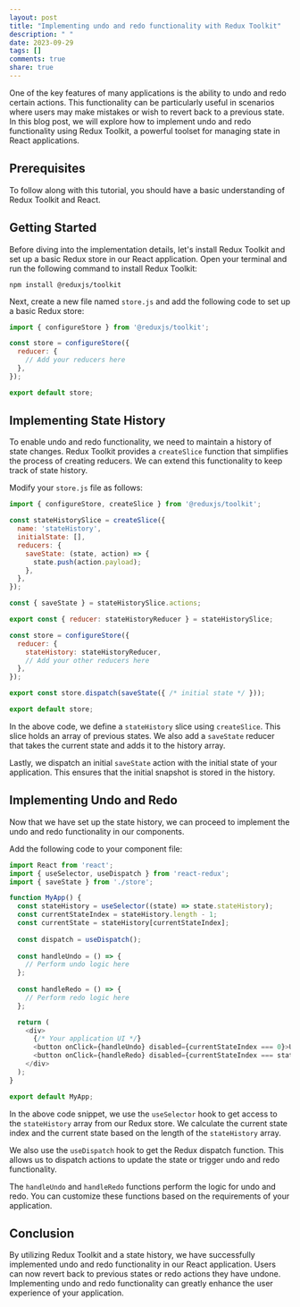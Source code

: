 ```yaml
---
layout: post
title: "Implementing undo and redo functionality with Redux Toolkit"
description: " "
date: 2023-09-29
tags: []
comments: true
share: true
---
```


One of the key features of many applications is the ability to undo and redo certain actions. This functionality can be particularly useful in scenarios where users may make mistakes or wish to revert back to a previous state. In this blog post, we will explore how to implement undo and redo functionality using Redux Toolkit, a powerful toolset for managing state in React applications.

## Prerequisites

To follow along with this tutorial, you should have a basic understanding of Redux Toolkit and React.

## Getting Started

Before diving into the implementation details, let's install Redux Toolkit and set up a basic Redux store in our React application. Open your terminal and run the following command to install Redux Toolkit:

```shell
npm install @reduxjs/toolkit
```

Next, create a new file named `store.js` and add the following code to set up a basic Redux store:

```javascript
import { configureStore } from '@reduxjs/toolkit';

const store = configureStore({
  reducer: {
    // Add your reducers here
  },
});

export default store;
```

## Implementing State History

To enable undo and redo functionality, we need to maintain a history of state changes. Redux Toolkit provides a `createSlice` function that simplifies the process of creating reducers. We can extend this functionality to keep track of state history.

Modify your `store.js` file as follows:

```javascript
import { configureStore, createSlice } from '@reduxjs/toolkit';

const stateHistorySlice = createSlice({
  name: 'stateHistory',
  initialState: [],
  reducers: {
    saveState: (state, action) => {
      state.push(action.payload);
    },
  },
});

const { saveState } = stateHistorySlice.actions;

export const { reducer: stateHistoryReducer } = stateHistorySlice;

const store = configureStore({
  reducer: {
    stateHistory: stateHistoryReducer,
    // Add your other reducers here
  },
});

export const store.dispatch(saveState({ /* initial state */ }));

export default store;
```

In the above code, we define a `stateHistory` slice using `createSlice`. This slice holds an array of previous states. We also add a `saveState` reducer that takes the current state and adds it to the history array.

Lastly, we dispatch an initial `saveState` action with the initial state of your application. This ensures that the initial snapshot is stored in the history.

## Implementing Undo and Redo

Now that we have set up the state history, we can proceed to implement the undo and redo functionality in our components.

Add the following code to your component file:

```javascript
import React from 'react';
import { useSelector, useDispatch } from 'react-redux';
import { saveState } from './store';

function MyApp() {
  const stateHistory = useSelector((state) => state.stateHistory);
  const currentStateIndex = stateHistory.length - 1;
  const currentState = stateHistory[currentStateIndex];
  
  const dispatch = useDispatch();
  
  const handleUndo = () => {
    // Perform undo logic here
  };
  
  const handleRedo = () => {
    // Perform redo logic here
  };

  return (
    <div>
      {/* Your application UI */}
      <button onClick={handleUndo} disabled={currentStateIndex === 0}>Undo</button>
      <button onClick={handleRedo} disabled={currentStateIndex === stateHistory.length - 1}>Redo</button>
    </div>
  );
}

export default MyApp;
```

In the above code snippet, we use the `useSelector` hook to get access to the `stateHistory` array from our Redux store. We calculate the current state index and the current state based on the length of the `stateHistory` array.

We also use the `useDispatch` hook to get the Redux dispatch function. This allows us to dispatch actions to update the state or trigger undo and redo functionality.

The `handleUndo` and `handleRedo` functions perform the logic for undo and redo. You can customize these functions based on the requirements of your application.

## Conclusion

By utilizing Redux Toolkit and a state history, we have successfully implemented undo and redo functionality in our React application. Users can now revert back to previous states or redo actions they have undone. Implementing undo and redo functionality can greatly enhance the user experience of your application.